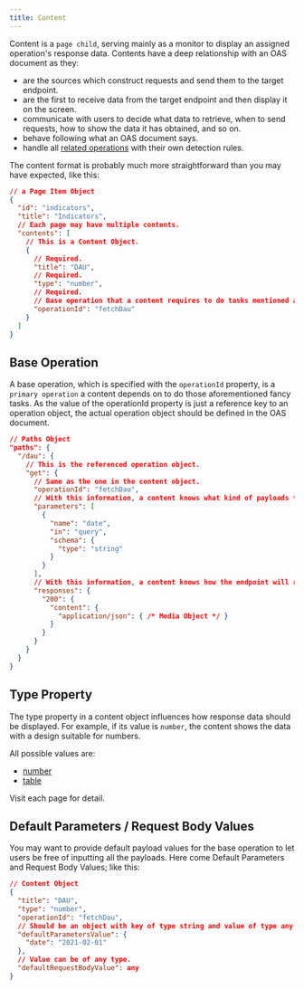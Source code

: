 ```yaml
---
title: Content
---
```


Content is a `page child`, serving mainly as a monitor to display an assigned operation's response data. Contents have a deep relationship with an OAS document as they:
- are the sources which construct requests and send them to the target endpoint.
- are the first to receive data from the target endpoint and then display it on the screen.
- communicate with users to decide what data to retrieve, when to send requests, how to show the data it has obtained, and so on.
- behave following what an OAS document says.
- handle all [related operations](./related-operations) with their own detection rules.

The content format is probably much more straightforward than you may have expected, like this:

```json
// a Page Item Object
{
  "id": "indicators",
  "title": "Indicators",
  // Each page may have multiple contents.
  "contents": [
    // This is a Content Object.
    {
      // Required.
      "title": "DAU",
      // Required.
      "type": "number",
      // Required.
      // Base operation that a content requires to do tasks mentioned above.
      "operationId": "fetchDau"
    }
  ]
}
```

## Base Operation

A base operation, which is specified with the `operationId` property, is a `primary operation` a content depends on to do those aforementioned fancy tasks. As the value of the operationId property is just a reference key to an operation object, the actual operation object should be defined in the OAS document.

```json
// Paths Object
"paths": {
  "/dau": {
    // This is the referenced operation object.
    "get": {
      // Same as the one in the content object.
      "operationId": "fetchDau",
      // With this information, a content knows what kind of payloads the endpoint requires.
      "parameters": [
        {
          "name": "date",
          "in": "query",
          "schema": {
            "type": "string"
          }
        }
      ],
      // With this information, a content knows how the endpoint will response to a request.
      "responses": {
        "200": {
          "content": {
            "application/json": { /* Media Object */ }
          }
        }
      }
    }
  }
}
```

## Type Property

The type property in a content object influences how response data should be displayed. For example, if its value is `number`, the content shows the data with a design suitable for numbers.

All possible values are:
- [number](./content-number)
- [table](./content-table)

Visit each page for detail.

## Default Parameters / Request Body Values

You may want to provide default payload values for the base operation to let users be free of inputting all the payloads. Here come Default Parameters and Request Body Values; like this:

```json
// Content Object
{
  "title": "DAU",
  "type": "number",
  "operationId": "fetchDau",
  // Should be an object with key of type string and value of type any.
  "defaultParametersValue": {
    "date": "2021-02-01"
  },
  // Value can be of any type.
  "defaultRequestBodyValue": any
}
```
